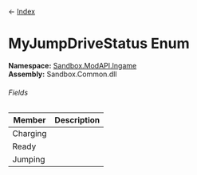 ← [Index](Api-Index)

# MyJumpDriveStatus Enum

**Namespace:** [Sandbox.ModAPI.Ingame](Sandbox.ModAPI.Ingame)  
**Assembly:** Sandbox.Common.dll

###### Fields

|Member|Description|
|---|---|
|Charging||
|Ready||
|Jumping||

